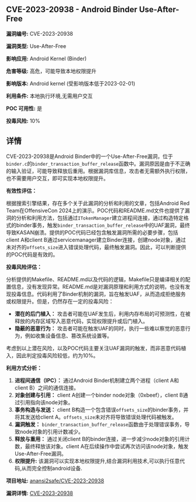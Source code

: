 ## CVE-2023-20938 - Android Binder Use-After-Free

**漏洞编号:** CVE-2023-20938

**漏洞类型:** Use-After-Free

**影响应用:** Android Kernel (Binder)

**危害等级:** 高危，可能导致本地权限提升

**影响版本:** Android kernel (受影响版本低于2023-02-01)

**利用条件:** 本地执行环境,无需用户交互

**POC 可用性:** 是

**投毒风险:** 10%

## 详情

CVE-2023-20938是Android Binder中的一个Use-After-Free漏洞，位于`binder.c`的`binder_transaction_buffer_release`函数中。漏洞原因是由于不正确的输入验证，可能导致释放后重用。根据漏洞库信息，攻击者无需额外执行权限，也不需要用户交互，即可实现本地权限提升。

**有效性评估：**

根据搜索引擎结果，存在多个关于此漏洞的分析和利用的文章，包括Android Red Team在OffensiveCon 2024上的演示。POC代码和README.md文件也提供了漏洞的分析和利用方法，包括通过`ITokenManager`建立进程间连接，通过构造特定格式的binder事务，触发`binder_transaction_buffer_release`中的UAF漏洞，最终导致KASAN崩溃。提供的POC代码已经包含触发漏洞所需的必要步骤，包括client A和client B通过servicemanager建立Binder连接，创建node对象，通过未对齐的`offsets_size`进入错误处理代码，最终触发漏洞。因此，可以判断提供的POC代码是有效的。

**投毒风险评估：**

分析提供的Makefile、README.md以及代码的逻辑，Makefile只是编译相关的配置信息，没有发现异常。README.md是对漏洞原理和利用方式的说明，也没有发现投毒信息。代码利用了Binder机制的漏洞，旨在触发UAF，从而造成拒绝服务或权限提升。但是，仍然存在一定的投毒风险：

*   **潜在的后门植入：** 攻击者可能在UAF发生后，利用内存布局的可预测性，在被释放的内存区域写入恶意代码，实现权限提升或后门植入。
*   **隐蔽的恶意行为：** 攻击者可能在触发UAF的同时，执行一些难以察觉的恶意行为，例如收集设备信息、篡改系统设置等。

考虑到以上潜在风险，以及POC代码主要关注UAF漏洞的触发，而非恶意代码植入，因此判定投毒风险较低，约为10%。

**利用方式分析：**

1.  **进程间通信（IPC）：** 通过Android Binder机制建立两个进程（client A和client B）之间的通信连接。
2.  **对象创建与引用：** client A创建一个binder node对象（0xbeef），client B通过引用指向该node对象。
3.  **事务构造与发送：** client B构造一个包含错误`offsets_size`的binder事务，并将其发送给client A。`offsets_size`未对齐将导致错误处理代码被触发。
4.  **漏洞触发：**  `binder_transaction_buffer_release`函数由于处理错误事务，导致node对象的引用计数减少。
5.  **释放与重用：** 通过关闭client B的binder连接，进一步减少node对象的引用计数，最终释放该对象。client A在后续操作中尝试再次访问该node对象，触发Use-After-Free漏洞。
6. **权限提升:** 该漏洞可以实现本地权限提升,结合漏洞利用技术,可以执行任意代码,从而完全控制android设备.

**项目地址:** [anansi2safe/CVE-2023-20938](https://github.com/anansi2safe/CVE-2023-20938)

**漏洞详情:** [CVE-2023-20938](https://nvd.nist.gov/vuln/detail/CVE-2023-20938)